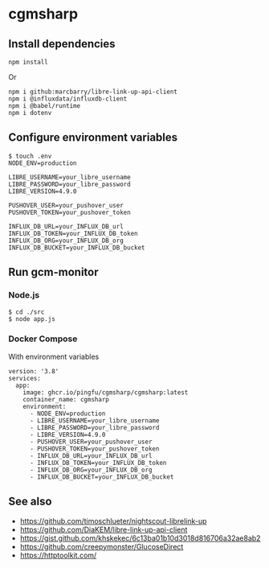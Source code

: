 # cgmsharp

## Install dependencies

```
npm install
```

Or

```
npm i github:marcbarry/libre-link-up-api-client
npm i @influxdata/influxdb-client
npm i @babel/runtime
npm i dotenv
```

## Configure environment variables

```
$ touch .env
NODE_ENV=production

LIBRE_USERNAME=your_libre_username
LIBRE_PASSWORD=your_libre_password
LIBRE_VERSION=4.9.0

PUSHOVER_USER=your_pushover_user
PUSHOVER_TOKEN=your_pushover_token

INFLUX_DB_URL=your_INFLUX_DB_url
INFLUX_DB_TOKEN=your_INFLUX_DB_token
INFLUX_DB_ORG=your_INFLUX_DB_org
INFLUX_DB_BUCKET=your_INFLUX_DB_bucket
```

## Run gcm-monitor

### Node.js

```
$ cd ./src
$ node app.js
```

### Docker Compose

With environment variables

```
version: '3.8'
services:
  app:
    image: ghcr.io/pingfu/cgmsharp/cgmsharp:latest
    container_name: cgmsharp
    environment:
      - NODE_ENV=production
      - LIBRE_USERNAME=your_libre_username
      - LIBRE_PASSWORD=your_libre_password
      - LIBRE_VERSION=4.9.0
      - PUSHOVER_USER=your_pushover_user
      - PUSHOVER_TOKEN=your_pushover_token
      - INFLUX_DB_URL=your_INFLUX_DB_url
      - INFLUX_DB_TOKEN=your_INFLUX_DB_token
      - INFLUX_DB_ORG=your_INFLUX_DB_org
      - INFLUX_DB_BUCKET=your_INFLUX_DB_bucket
```

## See also

- https://github.com/timoschlueter/nightscout-librelink-up
- https://github.com/DiaKEM/libre-link-up-api-client
- https://gist.github.com/khskekec/6c13ba01b10d3018d816706a32ae8ab2
- https://github.com/creepymonster/GlucoseDirect
- https://httptoolkit.com/
